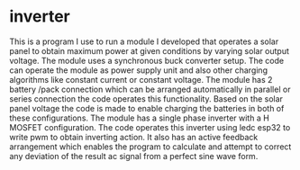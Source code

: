 # inverter
This is a program I use to run a module I developed that operates a solar panel to obtain maximum power at given conditions by varying solar output voltage. The module uses a synchronous buck converter setup. The code can operate the module as power supply unit and also other charging algorithms like constant current or constant voltage. The module has 2 battery /pack connection which can be arranged automatically in parallel or series connection the code operates this functionality. Based on the solar panel voltage the code is made to enable charging the batteries in both of these configurations.
The module has a single phase inverter with a H MOSFET configuration. The code operates this inverter using ledc esp32 to write pwm to obtain inverting action. It also has an active feedback arrangement which enables the program to calculate and attempt to correct any deviation of the result ac signal from a perfect sine wave form.